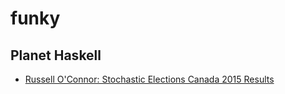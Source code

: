 # funky

## Planet Haskell
- [Russell O'Connor: Stochastic Elections Canada 2015 Results](http://r6.ca/blog/20151116T042026Z.html)


